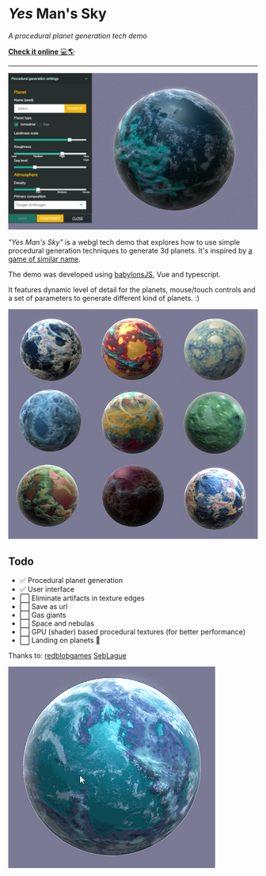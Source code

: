 # _Yes_ Man's Sky
_A procedural planet generation tech demo_

[**Check it online** 💻🌎](https://zizaco.github.io/yesmansky)

---------------------

![Preview Image](docs/preview.png)

_"Yes Man's Sky"_ is a webgl tech demo that explores how to use simple procedural generation techniques to generate 3d planets. It's inspired by [a game of similar name](https://www.nomanssky.com/).

The demo was developed using [babylonsJS](https://babylonjs.com), Vue and typescript.

It features dynamic level of detail for the planets, mouse/touch controls and a set of parameters to generate different kind of planets. :)

![Sample planets](docs/collage.png)

## Todo

- ✅ Procedural planet generation
- ✅ User interface
- ⬜️ Eliminate artifacts in texture edges
- ⬜️ Save as url
- ⬜️ Gas giants
- ⬜️ Space and nebulas
- ⬜️ GPU (shader) based procedural textures (for better performance)
- ⬜️ Landing on planets 🥾


Thanks to:
[redblobgames](https://www.redblobgames.com/maps/terrain-from-noise/)
[SebLague](https://github.com/SebLague)

![gif](docs/gif.gif)

